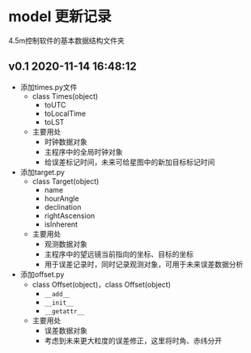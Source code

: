 # model 更新记录

4.5m控制软件的基本数据结构文件夹



## v0.1 2020-11-14 16:48:12

- 添加times.py文件
  - class Times(object)
    - toUTC
    - toLocalTime
    - toLST
  - 主要用处
    - 时钟数据对象
    - 主程序中的全局时钟对象
    - 给误差标记时间，未来可给星图中的新加目标标记时间
- 添加target.py
  - class Target(object)
    - name
    - hourAngle
    - declination
    - rightAscension
    - isInherent
  - 主要用处
    - 观测数据对象
    - 主程序中的望远镜当前指向的坐标、目标的坐标
    - 用于误差记录时，同时记录观测对象，可用于未来误差数据分析
- 添加offset.py
  - class Offset(object)，class Offset(object)
    - `__add__`
    - `__init__`
    - `__getattr__`
  - 主要用处
    - 误差数据对象
    - 考虑到未来更大粒度的误差修正，这里将时角、赤纬分开